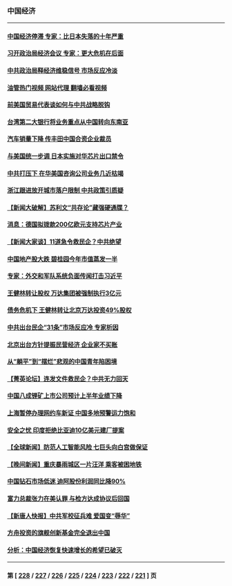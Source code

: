 ### 中国经济
---
#### [中国经济停滞 专家：比日本失落的十年严重](../../pages/ncid283/n14041381.md?07251645) 
#### [习开政治局经济会议 专家：更大危机在后面](../../pages/ncid283/n14041003.md?07251645) 
#### [中共政治局释经济维稳信号 市场反应冷淡](../../pages/ncid283/n14041237.md?07251645) 
#### [油管热门视频 网站代理 翻墙必看视频](http://138.2.39.72:81/youtube.html?epic-marker?07251645)
#### [前美国贸易代表谈如何与中共战略脱钩](../../pages/ncid283/n14041084.md?07251645) 
#### [台湾第二大银行将业务重点从中国转向东南亚](../../pages/ncid283/n14041100.md?07251645) 
#### [汽车销量下降 传丰田中国合资企业裁员](../../pages/ncid283/n14041029.md?07251645) 
#### [与美国统一步调 日本实施对华芯片出口禁令](../../pages/ncid283/n14041063.md?07251645) 
#### [中共打压下 在华美国咨询公司业务几近枯竭](../../pages/ncid283/n14041062.md?07251645) 
#### [浙江跟进放开城市落户限制 中共政策引质疑](../../pages/ncid283/n14040997.md?07251645) 
#### [【新闻大破解】苏利文“共存论”藏强硬通牒？](../../pages/ncid283/n14040959.md?07251645) 
#### [消息：德国拟拨款200亿欧元支持芯片产业](../../pages/ncid283/n14041014.md?07251645) 
#### [【新闻大家谈】11道急令救民企？中共绝望](../../pages/ncid283/n14040944.md?07251645) 
#### [中国地产股大跌 碧桂园今年市值蒸发一半](../../pages/ncid283/n14040947.md?07251645) 
#### [专家：外交和军队系统负面传闻打击习近平](../../pages/ncid283/n14040689.md?07251645) 
#### [王健林转让股权 万达集团被强制执行3亿元](../../pages/ncid283/n14040725.md?07251645) 
#### [债务危机下 王健林转让北京万达投资49%股权](../../pages/ncid283/n14040519.md?07251645) 
#### [中共出台民企“31条”市场反应冷 专家析因](../../pages/ncid283/n14040326.md?07251645) 
#### [北京出台方针提振民营经济 企业家不买账](../../pages/ncid283/n14040096.md?07251645) 
#### [从“躺平”到“摆烂”悲观的中国青年陷困境](../../pages/ncid283/n14040156.md?07251645) 
#### [【菁英论坛】连发文件救民企？中共无力回天](../../pages/ncid283/n14040108.md?07251645) 
#### [中国八成锂矿上市公司预计上半年业绩下降](../../pages/ncid283/n14040085.md?07251645) 
#### [上海暂停办理网约车新证 中国多地预警运力饱和](../../pages/ncid283/n14040056.md?07251645) 
#### [安全之忧 印度拒绝比亚迪10亿美元建厂提案](../../pages/ncid283/n14040034.md?07251645) 
#### [【全球新闻】防范人工智能风险 七巨头向白宫做保证](../../pages/ncid283/n14039898.md?07251645) 
#### [【晚间新闻】重庆暴雨城区一片汪洋 乘客被困地铁](../../pages/ncid283/n14039897.md?07251645) 
#### [中国钻石市场低迷 迪阿股份利润同比降90%](../../pages/ncid283/n14039717.md?07251645) 
#### [富力总裁张力在美认罪 与检方达成协议后回国](../../pages/ncid283/n14039700.md?07251645) 
#### [【新唐人快报】中共军校征兵难 爱国变“辱华”](../../pages/ncid283/n14039657.md?07251645) 
#### [方舟投资的旗舰创新基金完全退出中国](../../pages/ncid283/n14039620.md?07251645) 
#### [分析：中国经济恢复快速增长的希望已破灭](../../pages/ncid283/n14039609.md?07251645) 

---
#### 第 [ [228](./228.md?07251645) / [227](./227.md?07251645) / [226](./226.md?07251645) / [225](./225.md?07251645) / [224](./224.md?07251645) / [223](./223.md?07251645) / [222](./222.md?07251645) / [221](./221.md?07251645) ] 页

